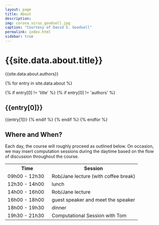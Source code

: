 ```yaml
---
layout: page
title: About
description: 
img: corona_virus_goodsell.jpg 
caption: "Courtesy of David S. Goodsell"
permalink: index.html
sidebar: true
---
```


# {{site.data.about.title}}
{{site.data.about.authors}}

{% for entry in site.data.about %}

{% if entry[0] != 'title' %}
{% if entry[0] != 'authors' %}
## {{entry[0]}}
{{entry[1]}}
{% endif %}
{% endif %}
{% endfor %}

## Where and When?

Each day, the course will roughly proceed as outlined below. On occasion, we may insert computation sessions during the daytime based on the flow of discussion throughout the course. 

<table>
<tr>
    <th style="width:130px"><b>Time</b></th>
    <th><b>Session</b></th>
</tr>
<tr>
    <td>09h00 - 12h30</td>
    <td>Rob/Jane lecture (with coffee break) </td>
</tr>
<tr>
    <td>12h30 - 14h00</td>
    <td>lunch</td>
</tr>
<tr>
    <td>14h00 - 16h00</td>
    <td>Rob/Jane lecture </td>
</tr>
<tr>
    <td>16h00 - 18h00</td>
    <td>guest speaker and meet the speaker </td>
</tr>
<tr>
    <td>18h00 - 19h30</td>
    <td>dinner</td>
</tr>
<tr>
    <td>19h30 - 21h30</td>
    <td>Computational Session with Tom</td>
</tr>
</table>